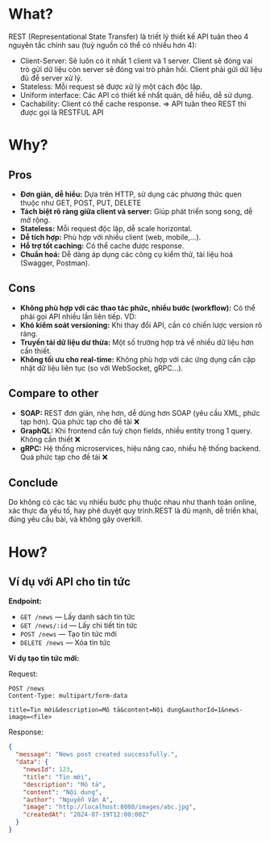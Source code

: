 # What?
REST (Representational State Transfer) là triết lý thiết kế API tuân theo 4 nguyên tắc chính sau (tuỳ nguồn có thể có nhiều hơn 4):
- Client-Server: Sẽ luôn có ít nhất 1 client và 1 server. Client sẽ đóng vai trò gửi dữ liệu còn server sẽ đóng vai trò phản hồi. Client phải gửi dữ liệu đủ để server xử lý.
- Stateless: Mỗi request sẽ được xử lý một cách độc lập.
- Uniform interface: Các API có thiết kế nhất quán, dễ hiểu, dễ sử dụng.
- Cachability: Client có thể cache response.
=> API tuân theo REST thì được gọi là RESTFUL API

# Why?

## Pros
- **Đơn giản, dễ hiểu:** Dựa trên HTTP, sử dụng các phương thức quen thuộc như GET, POST, PUT, DELETE
- **Tách biệt rõ ràng giữa client và server:** Giúp phát triển song song, dễ mở rộng.
- **Stateless:** Mỗi request độc lập, dễ scale horizontal.
- **Dễ tích hợp:** Phù hợp với nhiều client (web, mobile,...).
- **Hỗ trợ tốt caching:**  Có thể cache được response.
- **Chuẩn hoá:** Dễ dàng áp dụng các công cụ kiểm thử, tài liệu hoá (Swagger, Postman).

## Cons
- **Không phù hợp với các thao tác phức, nhiều bước (workflow):** Có thể phải gọi API nhiều lần liên tiếp.
VD:
- **Khó kiểm soát versioning:** Khi thay đổi API, cần có chiến lược version rõ ràng.
- **Truyền tải dữ liệu dư thừa:** Một số trường hợp trả về nhiều dữ liệu hơn cần thiết.
- **Không tối ưu cho real-time:** Không phù hợp với các ứng dụng cần cập nhật dữ liệu liên tục (so với WebSocket, gRPC...).

## Compare to other
- **SOAP:** REST đơn giản, nhẹ hơn, dễ dùng hơn SOAP (yêu cầu XML, phức tạp hơn). Qúa phức tạp cho đề tài ❌
- **GraphQL:** Khi frontend cần tuỳ chọn fields, nhiều entity trong 1 query. Không cần thiết ❌
- **gRPC:** Hệ thống microservices, hiệu năng cao, nhiều hệ thống backend. Quá phức tạp cho đề tài ❌

## Conclude
Do không có các tác vụ nhiều bước phụ thuộc nhau như thanh toán online, xác thực đa yếu tố, hay phê duyệt quy trình.REST là đủ mạnh, dễ triển khai, đúng yêu cầu bài, và không gây overkill.

# How?

## Ví dụ với API cho tin tức

**Endpoint:**
- `GET /news` — Lấy danh sách tin tức
- `GET /news/:id` — Lấy chi tiết tin tức
- `POST /news` — Tạo tin tức mới
- `DELETE /news` — Xóa tin tức

**Ví dụ tạo tin tức mới:**

Request:
```http
POST /news
Content-Type: multipart/form-data

title=Tin mới&description=Mô tả&content=Nội dung&authorId=1&news-image=<file>
```

Response:
```json
{
  "message": "News post created successfully.",
  "data": {
    "newsId": 123,
    "title": "Tin mới",
    "description": "Mô tả",
    "content": "Nội dung",
    "author": "Nguyễn Văn A",
    "image": "http://localhost:8080/images/abc.jpg",
    "createdAt": "2024-07-19T12:00:00Z"
  }
}
```

